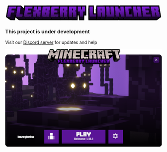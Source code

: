 <p align="center"><img src="./src/assets/images/flexberry-launcher.png" width="500px" alt="flexberry launcher"></p>

### This project is under development
Visit our [Discord server](https://discord.gg/dbVPH8KYP2) for updates and help

<p align="center"><img src="./src/assets/images/launcher.png" width="600px" alt="launcher preview"></p>